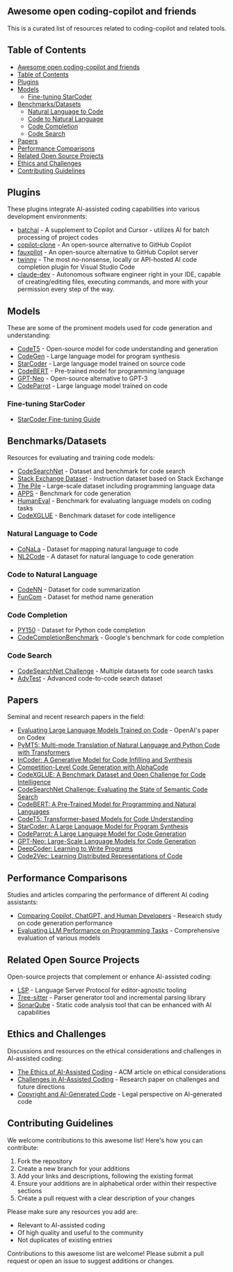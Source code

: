 
## Awesome open coding-copilot and friends

This is a curated list of resources related to coding-copilot and related tools.

## Table of Contents

- [Awesome open coding-copilot and friends](#awesome-open-coding-copilot-and-friends)
- [Table of Contents](#table-of-contents)
- [Plugins](#plugins)
- [Models](#models)
  - [Fine-tuning StarCoder](#fine-tuning-starcoder)
- [Benchmarks/Datasets](#benchmarksdatasets)
  - [Natural Language to Code](#natural-language-to-code)
  - [Code to Natural Language](#code-to-natural-language)
  - [Code Completion](#code-completion)
  - [Code Search](#code-search)
- [Papers](#papers)
- [Performance Comparisons](#performance-comparisons)
- [Related Open Source Projects](#related-open-source-projects)
- [Ethics and Challenges](#ethics-and-challenges)
- [Contributing Guidelines](#contributing-guidelines)


## Plugins

These plugins integrate AI-assisted coding capabilities into various development environments:

- [batchai](https://github.com/qiangyt/batchai) - A supplement to Copilot and Cursor - utilizes AI for batch processing of project codes
- [copilot-clone](https://github.com/hieunc229/copilot-clone) - An open-source alternative to GitHub Copilot
- [fauxpilot](https://github.com/fauxpilot/fauxpilot) - An open-source alternative to GitHub Copilot server
- [twinny](https://github.com/twinnydotdev/twinny) - The most no-nonsense, locally or API-hosted AI code completion plugin for Visual Studio Code
- [claude-dev](https://github.com/saoudrizwan/claude-dev) - Autonomous software engineer right in your IDE, capable of creating/editing files, executing commands, and more with your permission every step of the way.


## Models

These are some of the prominent models used for code generation and understanding:


- [CodeT5](https://github.com/salesforce/CodeT5) - Open-source model for code understanding and generation
- [CodeGen](https://github.com/salesforce/CodeGen) - Large language model for program synthesis
- [StarCoder](https://huggingface.co/blog/starcoder) - Large language model trained on source code
- [CodeBERT](https://github.com/microsoft/CodeBERT) - Pre-trained model for programming language
- [GPT-Neo](https://github.com/EleutherAI/gpt-neo) - Open-source alternative to GPT-3
- [CodeParrot](https://huggingface.co/codeparrot) - Large language model trained on code

### Fine-tuning StarCoder
- [StarCoder Fine-tuning Guide](https://github.com/bigcode-project/starcoder/tree/main?tab=readme-ov-file#fine-tuning)


## Benchmarks/Datasets

Resources for evaluating and training code models:

- [CodeSearchNet](https://github.com/github/CodeSearchNet) - Dataset and benchmark for code search
- [Stack Exchange Dataset](https://huggingface.co/datasets/ArmelR/stack-exchange-instruction) - Instruction dataset based on Stack Exchange
- [The Pile](https://pile.eleuther.ai/) - Large-scale dataset including programming language data
- [APPS](https://github.com/hendrycks/apps) - Benchmark for code generation
- [HumanEval](https://github.com/openai/human-eval) - Benchmark for evaluating language models on coding tasks
- [CodeXGLUE](https://github.com/microsoft/CodeXGLUE) - Benchmark dataset for code intelligence

### Natural Language to Code
- [CoNaLa](https://conala-corpus.github.io/) - Dataset for mapping natural language to code
- [NL2Code](https://github.com/neulab/nl2code) - A dataset for natural language to code generation

### Code to Natural Language
- [CodeNN](https://github.com/sriniiyer/codenn) - Dataset for code summarization
- [FunCom](https://github.com/LethargicLeprechaun/FunCom) - Dataset for method name generation

### Code Completion
- [PY150](https://www.sri.inf.ethz.ch/py150) - Dataset for Python code completion
- [CodeCompletionBenchmark](https://github.com/google-research/google-research/tree/master/CodeCompletionBenchmark) - Google's benchmark for code completion

### Code Search
- [CodeSearchNet Challenge](https://github.com/github/CodeSearchNet#datasets) - Multiple datasets for code search tasks
- [AdvTest](https://github.com/microsoft/CodeXGLUE/tree/main/Code-Code/AdvTest) - Advanced code-to-code search dataset




## Papers

Seminal and recent research papers in the field:

- [Evaluating Large Language Models Trained on Code](https://arxiv.org/abs/2107.03374) - OpenAI's paper on Codex
- [PyMT5: Multi-mode Translation of Natural Language and Python Code with Transformers](https://arxiv.org/abs/2010.03150)
- [InCoder: A Generative Model for Code Infilling and Synthesis](https://arxiv.org/abs/2204.05999)
- [Competition-Level Code Generation with AlphaCode](https://arxiv.org/abs/2203.07814)
- [CodeXGLUE: A Benchmark Dataset and Open Challenge for Code Intelligence](https://arxiv.org/abs/2102.04664)
- [CodeSearchNet Challenge: Evaluating the State of Semantic Code Search](https://arxiv.org/abs/1909.09436)
- [CodeBERT: A Pre-Trained Model for Programming and Natural Languages](https://arxiv.org/abs/2002.08155)
- [CodeT5: Transformer-based Models for Code Understanding](https://arxiv.org/abs/2102.04664)
- [StarCoder: A Large Language Model for Program Synthesis](https://arxiv.org/abs/2202.08397)
- [CodeParrot: A Large Language Model for Code Generation](https://arxiv.org/abs/2202.08397)
- [GPT-Neo: Large-Scale Language Models for Code Generation](https://arxiv.org/abs/2202.08397)
- [DeepCoder: Learning to Write Programs](https://arxiv.org/abs/1611.01989)
- [Code2Vec: Learning Distributed Representations of Code](https://arxiv.org/abs/1803.09473)


## Performance Comparisons

Studies and articles comparing the performance of different AI coding assistants:

- [Comparing Copilot, ChatGPT, and Human Developers](https://arxiv.org/abs/2307.08908) - Research study on code generation performance
- [Evaluating LLM Performance on Programming Tasks](https://arxiv.org/abs/2305.18323) - Comprehensive evaluation of various models

## Related Open Source Projects

Open-source projects that complement or enhance AI-assisted coding:

- [LSP](https://microsoft.github.io/language-server-protocol/) - Language Server Protocol for editor-agnostic tooling
- [Tree-sitter](https://tree-sitter.github.io/tree-sitter/) - Parser generator tool and incremental parsing library
- [SonarQube](https://www.sonarqube.org/) - Static code analysis tool that can be enhanced with AI capabilities


## Ethics and Challenges

Discussions and resources on the ethical considerations and challenges in AI-assisted coding:

- [The Ethics of AI-Assisted Coding](https://dl.acm.org/doi/10.1145/3635715) - ACM article on ethical considerations
- [Challenges in AI-Assisted Coding](https://arxiv.org/abs/2402.04141) - Research paper on challenges and future directions
- [Copyright and AI-Generated Code](https://arxiv.org/abs/2402.02333) - Legal perspective on AI-generated code



## Contributing Guidelines

We welcome contributions to this awesome list! Here's how you can contribute:

1. Fork the repository
2. Create a new branch for your additions
3. Add your links and descriptions, following the existing format
4. Ensure your additions are in alphabetical order within their respective sections
5. Create a pull request with a clear description of your changes

Please make sure any resources you add are:
- Relevant to AI-assisted coding
- Of high quality and useful to the community
- Not duplicates of existing entries

Contributions to this awesome list are welcome! Please submit a pull request or open an issue to suggest additions or changes.
